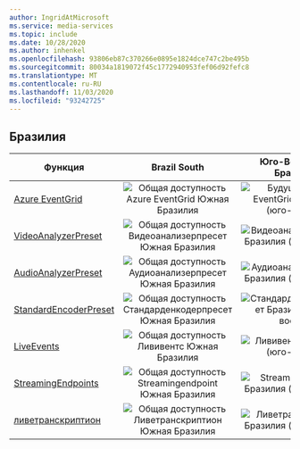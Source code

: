 ```yaml
---
author: IngridAtMicrosoft
ms.service: media-services
ms.topic: include
ms.date: 10/28/2020
ms.author: inhenkel
ms.openlocfilehash: 93806eb87c370266e0895e1824dce747c2be495b
ms.sourcegitcommit: 80034a1819072f45c1772940953fef06d92fefc8
ms.translationtype: MT
ms.contentlocale: ru-RU
ms.lasthandoff: 11/03/2020
ms.locfileid: "93242725"
---
```

<!--Feature availability in region-->
## <a name="brazil"></a>Бразилия

| Функция | Brazil South | Юго-Восточная Бразилия |
| --- | :---: | :---: |
| [Azure EventGrid](../reacting-to-media-services-events.md) |![Общая доступность Azure EventGrid Южная Бразилия](../media/azure-clouds-regions/ga.svg)  |![Будущее Azure EventGrid Бразилия (юго-восток)](../media/azure-clouds-regions/planned-active.svg) |
| [VideoAnalyzerPreset](../analyzing-video-audio-files-concept.md) |![Общая доступность Видеоанализерпресет Южная Бразилия](../media/azure-clouds-regions/ga.svg)  | ![Видеоанализерпресет Бразилия (юго-восток)](../media/azure-clouds-regions/planned-active.svg) |
| [AudioAnalyzerPreset](../analyzing-video-audio-files-concept.md) |![Общая доступность Аудиоанализерпресет Южная Бразилия](../media/azure-clouds-regions/ga.svg)  | ![Аудиоанализерпресет Бразилия (юго-восток)](../media/azure-clouds-regions/planned-active.svg) |
| [StandardEncoderPreset](../encoding-concept.md) |![Общая доступность Стандарденкодерпресет Южная Бразилия](../media/azure-clouds-regions/ga.svg)  | ![Стандарденкодерпресет Бразилия (юго-восток)](../media/azure-clouds-regions/planned-active.svg) |
| [LiveEvents](../live-streaming-overview.md) |![Общая доступность Лививентс Южная Бразилия](../media/azure-clouds-regions/ga.svg)  | ![Лививентс Бразилия (юго-восток)](../media/azure-clouds-regions/planned-active.svg) |
| [StreamingEndpoints](../streaming-endpoint-concept.md) |![Общая доступность Streamingendpoint Южная Бразилия](../media/azure-clouds-regions/ga.svg) | ![Streamingendpoint Бразилия (юго-восток)](../media/azure-clouds-regions/planned-active.svg)  |
| [ливетранскриптион](../live-transcription.md) |![Общая доступность Ливетранскриптион Южная Бразилия](../media/azure-clouds-regions/ga.svg) |![Ливетранскриптион Бразилия (юго-восток)](../media/azure-clouds-regions/planned-active.svg) |
